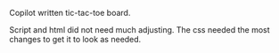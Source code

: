 Copilot written tic-tac-toe board.

Script and html did not need much adjusting. The css needed the most changes to get it to look as needed.